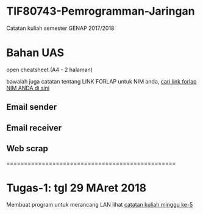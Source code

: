 # TIF80743-Pemrogramman-Jaringan
Catatan kuliah semester GENAP 2017/2018


# Bahan UAS
open cheatsheet (A4 - 2 halaman)

bawalah juga catatan tentang LINK FORLAP untuk NIM anda, [cari link forlap NIM ANDA di sini](https://forlap.ristekdikti.go.id/) 

## Email sender
## Email receiver
## Web scrap 


================================================
# Tugas-1: tgl 29 MAret 2018

Membuat program untuk merancang LAN
lihat [catatan kuliah minggu ke-5](https://github.com/bana-handaga/TIF80743-Pemrogramman-Jaringan/blob/master/Minggu-05-manipulasi-IPAddress.doc)
